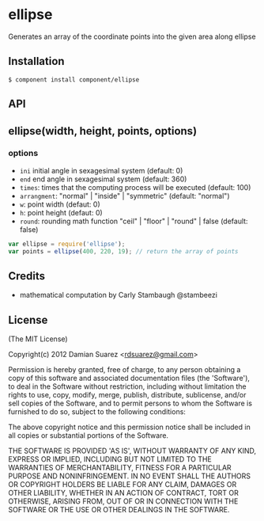 
# ellipse

  Generates an array of the coordinate points into the given area along ellipse

## Installation

```
$ component install component/ellipse
```

## API

## ellipse(width, height, points, options)

### options

  - `ini` initial angle in sexagesimal system (default: 0)
  - `end` end angle in sexagesimal system (default: 360)
  - `times`: times that the computing process will be executed (default: 100)
  - `arrangment`: "normal" | "inside" | "symmetric" (default: "normal")
  - `w`: point width (defaut: 0)
  - `h`: point height (defaut: 0)
  - `round`: rounding math function "ceil" | "floor" | "round" | false
  (default: false)

```js
var ellipse = require('ellipse');
var points = ellipse(400, 220, 19); // return the array of points
```

## Credits

  - mathematical computation by Carly Stambaugh @stambeezi

## License

  (The MIT License)

  Copyright(c) 2012 Damian Suarez &lt;rdsuarez@gmail.com&gt;
  
  Permission is hereby granted, free of charge, to any person obtaining
  a copy of this software and associated documentation files (the
  'Software'), to deal in the Software without restriction, including
  without limitation the rights to use, copy, modify, merge, publish,
  distribute, sublicense, and/or sell copies of the Software, and to
  permit persons to whom the Software is furnished to do so, subject to
  the following conditions:
  
  The above copyright notice and this permission notice shall be
  included in all copies or substantial portions of the Software.
  
  THE SOFTWARE IS PROVIDED 'AS IS', WITHOUT WARRANTY OF ANY KIND,
  EXPRESS OR IMPLIED, INCLUDING BUT NOT LIMITED TO THE WARRANTIES OF
  MERCHANTABILITY, FITNESS FOR A PARTICULAR PURPOSE AND NONINFRINGEMENT.
  IN NO EVENT SHALL THE AUTHORS OR COPYRIGHT HOLDERS BE LIABLE FOR ANY
  CLAIM, DAMAGES OR OTHER LIABILITY, WHETHER IN AN ACTION OF CONTRACT,
  TORT OR OTHERWISE, ARISING FROM, OUT OF OR IN CONNECTION WITH THE
  SOFTWARE OR THE USE OR OTHER DEALINGS IN THE SOFTWARE.
